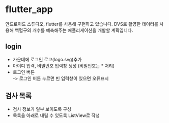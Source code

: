 # flutter_app

안드로이드 스튜디오, flutter를 사용해 구현하고 있습니다.
DVS로 촬영한 데이터를 사용해 백혈구의 개수를 예측해주는 애플리케이션을 개발할 계획입니다.


## login
- 가운데에 로그인 로고(logo.svg)추가
- 아이디 입력, 비밀번호 입력창 생성 (비밀번호는 * 처리)
- 로그인 버튼    
-> 로그인 버튼 누르면 빈 입력창이 있으면 오류표시

## 검사 목록
- 검사 정보가 일부 보이도록 구성
- 목록을 아래로 내릴 수 있도록 ListView로 작성

